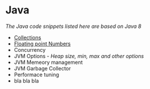 # Java

*The Java code snippets listed here are based on Java 8*

- [Collections](collections/README.md)
- [Floating point Numbers](floating_numbers/README.md)
- Concurrency
- JVM Options - *Heap size, min, max and other options*
- JVM Memeory management
- JVM Garbage Collector
- Performace tuning
- bla bla bla
